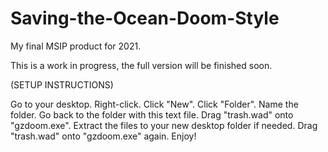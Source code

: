 # Saving-the-Ocean-Doom-Style
My final MSIP product for 2021.

This is a work in progress, the full version will be finished soon.

(SETUP INSTRUCTIONS)

Go to your desktop.
Right-click.
Click "New".
Click "Folder".
Name the folder.
Go back to the folder with this text file.
Drag "trash.wad" onto "gzdoom.exe".
Extract the files to your new desktop folder if needed.
Drag "trash.wad" onto "gzdoom.exe" again.
Enjoy!
